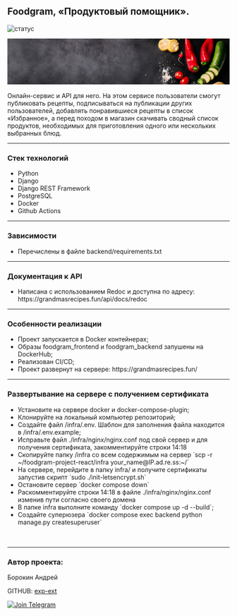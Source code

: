 <h2>Foodgram, &laquo;Продуктовый помощник&raquo;.</h2>

![статус](https://github.com/exp-ext/yamdb_final/actions/workflows/yamdb_workflow.yml/badge.svg?event=push)

<p align="center">
<img src="https://github.com/exp-ext/foodgram-project-react/blob/master/backend/static/img/top-banner.jpg?raw=true" width="1200">
</p>
<p>Онлайн-сервис и API для него. На этом сервисе пользователи смогут публиковать рецепты, подписываться на публикации других пользователей, добавлять понравившиеся рецепты в список &laquo;Избранное&raquo;, а перед походом в магазин скачивать сводный список продуктов, необходимых для приготовления одного или нескольких выбранных блюд.</p>
<hr />
<h3>Стек технологий</h3>
<ul>
<li>Python</li>
<li>Django</li>
<li>Django REST Framework</li>
<li>PostgreSQL</li>
<li>Docker</li>
<li>Github Actions</li>
</ul>
<hr />
<h3>Зависимости</h3>
<ul>
<li>Перечислены в файле backend/requirements.txt</li>
</ul>
<hr />
<h3>Документация к API</h3>
<ul>
<li>Написана с использованием Redoc и доступна по адресу: https://grandmasrecipes.fun/api/docs/redoc </li>
</ul>
<hr />
<h3>Особенности реализации</h3>
<ul>
<li>Проект запускается в Docker контейнерах;</li>
<li>Образы foodgram_frontend и foodgram_backend запушены на DockerHub;</li>
<li>Реализован CI/CD;</li>
<li>Проект развернут на сервере: https://grandmasrecipes.fun/ </li>
</ul>
<hr />
<h3>Развертывание на сервере c получением сертификата</h3>
<ul>
<li>Установите на сервере docker и docker-compose-plugin;</li>
<li>Клонируйте на локальный компьютер репозиторий;</li>
<li>Создайте файл /infra/.env. Шаблон для заполнения файла находится в /infra/.env.example;</li>
<li>Исправьте файл ./infra/nginx/nginx.conf под свой сервер и для получения сертификата, закомментируйте строки 14:18</li>
<li>Скопируйте папку /infra со всем содержимым на сервер `scp -r ~/foodgram-project-react/infra your_name@IP.ad.re.ss:~/`
</li>
<li>На сервере, перейдите в папку infra/ и получите сертификаты запустив скрипт `sudo ./init-letsencrypt.sh`</li>
<li>Остановите сервер `docker compose down` </li>
<li>Раскомментируйте строки 14:18 в файле ./infra/nginx/nginx.conf изменив пути согласно своего домена</li>
<li>В папке infra выполните команду `docker compose up -d --build`;</li>
<li>Создайте суперюзера `docker compose exec backend python manage.py createsuperuser`</li>
<br /><br />
</ul>
<hr />
<h3>Автор проекта:</h3>
<p>Борокин Андрей</p>

GITHUB: [exp-ext](https://github.com/exp-ext)

[![Join Telegram](https://img.shields.io/badge/My%20Telegram-Join-blue)](https://t.me/Borokin)
